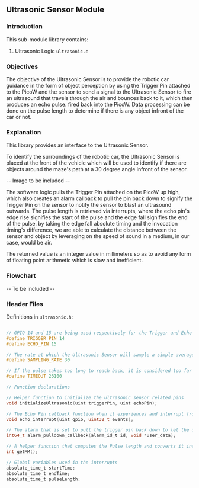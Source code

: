 ## Ultrasonic Sensor Module

### Introduction

This sub-module library contains:

1. Ultrasonic Logic `ultrasonic.c`

### Objectives
The objective of the Ultrasonic Sensor is to provide the robotic car guidance in the form of object perception by using the Trigger Pin attached to the PicoW and the sensor to send a signal to the Ultrasonic Sensor to fire an ultrasound that travels through the air and bounces back to it, which then produces an echo pulse. fired back into the PicoW. Data processing can be done on the pulse length to determine if there is any object infront of the car or not.

### Explanation

This library provides an interface to the Ultrasonic Sensor.

To identify the surroundings of the robotic car, the Ultrasonic Sensor is placed at the front of the vehicle which will be used to identify if there are objects around the maze's path at a 30 degree angle infront of the sensor. 

-- Image to be included --

The software logic pulls the Trigger Pin attached on the PicoW up high, which also creates an alarm callback to pull the pin back down to signify the Trigger Pin on the sensor to notify the sensor to blast an ultrasound outwards. The pulse length is retrieved via interrupts, where the echo pin's edge rise signifies the start of the pulse and the edge fall signifies the end of the pulse. by taking the edge fall absolute timing and the invocation timing's difference, we are able to calculate the distance between the sensor and object by leveraging on the speed of sound in a medium, in our case, would be air.

The returned value is an integer value in millimeters so as to avoid any form of floating point arithmetic which is slow and inefficient.

### Flowchart

-- To be included --

### Header Files

Definitions in `ultrasonic.h`:
```c

// GPIO 14 and 15 are being used respectively for the Trigger and Echo pin on the PicoW for GPIO_OUT and GPIO_IN
#define TRIGGER_PIN 14
#define ECHO_PIN 15

// The rate at which the Ultrasonic Sensor will sample a simple average in before passing it back to the task that calls the sensor
#define SAMPLING_RATE 30

// If the pulse takes too long to reach back, it is considered too far to be of use, and generally out of range
#define TIMEOUT 26100

// Function declarations

// Helper function to initialize the ultrasonic sensor related pins
void initializeUltrasonic(uint triggerPin, uint echoPin);

// The Echo Pin callback function when it experiences and interrupt from the echo pin
void echo_interrupt(uint gpio, uint32_t events);

// The alarm that is set to pull the trigger pin back down to let the ultrasonic sensor send the ultrasound
int64_t alarm_pulldown_callback(alarm_id_t id, void *user_data);

// A helper function that computes the Pulse length and converts it into millimeters
int getMM();

// Global variables used in the interrupts
absolute_time_t startTime;
absolute_time_t endTime;
absolute_time_t pulseLength;

```